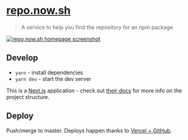 # [repo.now.sh](https://repo.now.sh)

> A service to help you find the repository for an npm package

[![repo.now.sh homepage screenshot](https://file-assxoaewwi.now.sh/)](https://repo.now.sh)

## Develop

- `yarn` - install dependencies
- `yarn dev` - start the dev server

This is a [Next.js](https://nextjs.org/) application - check out [their docs](https://nextjs.org/docs/getting-started) for more info on the project structure.

## Deploy

Push/merge to master. Deploys happen thanks to [Vercel + GitHub](https://vercel.com/github).
